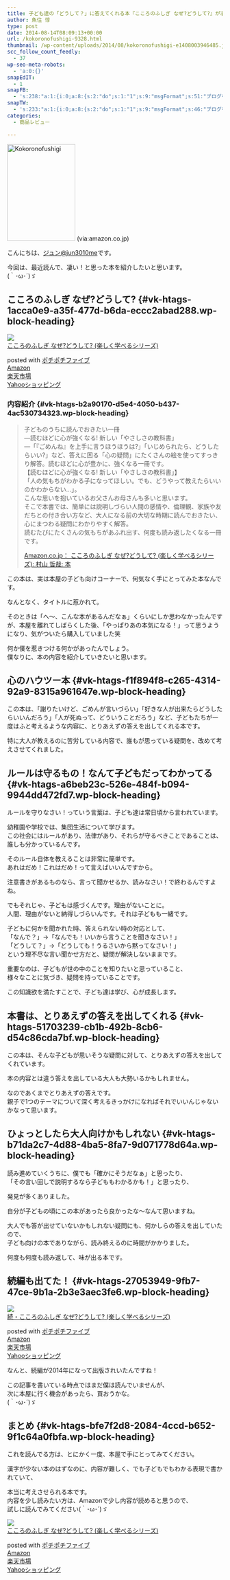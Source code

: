 ```yaml
---
title: 子ども達の「どうして？」に答えてくれる本『こころのふしぎ なぜ?どうして?』が凄い
author: 魚住 惇
type: post
date: 2014-08-14T08:09:13+00:00
url: /kokoronofushigi-9328.html
thumbnail: /wp-content/uploads/2014/08/kokoronofushigi-e1408003946485.jpg
scc_follow_count_feedly:
  - 37
wp-seo-meta-robots:
  - 'a:0:{}'
snapEdIT:
  - 1
snapFB:
  - 's:238:"a:1:{i:0;a:8:{s:2:"do";s:1:"1";s:9:"msgFormat";s:51:"ブログを更新しました！%TITLE% %SITENAME%";s:8:"postType";s:1:"A";s:9:"isAutoImg";s:1:"A";s:8:"imgToUse";s:0:"";s:9:"isAutoURL";s:1:"A";s:8:"urlToUse";s:0:"";s:4:"doFB";i:0;}}";'
snapTW:
  - 's:233:"a:1:{i:0;a:8:{s:2:"do";s:1:"1";s:9:"msgFormat";s:46:"ブログを更新しました: %TITLE%  %URL%";s:8:"attchImg";s:1:"1";s:9:"isAutoImg";s:1:"A";s:8:"imgToUse";s:0:"";s:9:"isAutoURL";s:1:"A";s:8:"urlToUse";s:0:"";s:4:"doTW";i:0;}}";'
categories:
  - 商品レビュー

---
```

<img decoding="async" loading="lazy" title="kokoronofushigi.jpg" src="/wp-content/uploads/2014/08/kokoronofushigi1.jpg" alt="Kokoronofushigi" width="159" height="225" border="0" />  
(via:amazon.co.jp)

<!--more-->

こんにちは、[ジュン@jun3010me][1]です。

今回は、最近読んで、凄い！と思った本を紹介したいと思います。  
(｀･ω･´)ゞ

## こころのふしぎ なぜ?どうして? {#vk-htags-1acca0e9-a35f-477d-b6da-eccc2abad288.wp-block-heading}

<div class="cstmreba">
  <div class="kaerebalink-box">
    <div class="kaerebalink-image">
      <a href="https://www.amazon.co.jp/dp/4471103334?tag=jun3010me-22&#038;linkCode=ogi&#038;th=1&#038;psc=1" target="_blank" rel="noopener noreferrer"><img decoding="async" src="https://m.media-amazon.com/images/I/51vAINVv5nL._SL160_.jpg" style="border: none;" /></a>
    </div>
    <div class="kaerebalink-info">
      <div class="kaerebalink-name">
        <a href="https://www.amazon.co.jp/dp/4471103334?tag=jun3010me-22&#038;linkCode=ogi&#038;th=1&#038;psc=1" target="_blank" rel="noopener noreferrer">こころのふしぎ なぜ?どうして? (楽しく学べるシリーズ)</a></p> 
        <div class="kaerebalink-powered-date">
          posted with <a href="http://192.168.11.200:8000/pochipochi5.php" rel="nofollow noopener noreferrer" target="_blank">ポチポチファイブ</a>
        </div>
      </div>
      <div class="kaerebalink-link1">
        <div class="shoplinkamazon">
          <a href="https://www.amazon.co.jp/gp/search?keywords=こころのふしぎ なぜ?どうして?&#038;tag=jun3010me-22" target="_blank" rel="noopener noreferrer">Amazon</a>
        </div>
        <div class="shoplinkrakuten">
          <a href="https://hb.afl.rakuten.co.jp/hgc/10ef1d94.c90f9829.10ef1d95.53606a39/?pc=https%3A%2F%2Fsearch.rakuten.co.jp%2Fsearch%2Fmall%2Fこころのふしぎ なぜ?どうして?%2F-%2Ff.1-p.1-s.1-sf.0-st.A-v.2%3Fx%3D0%26scid%3Daf_ich_link_urltxt%26m%3Dhttp%3A%2F%2Fm.rakuten.co.jp%2F" target="_blank" rel="noopener noreferrer">楽天市場</a>
        </div>
        <div class="shoplinkyahoo">
          <a href="https://ck.jp.ap.valuecommerce.com/servlet/referral?sid=3040825&pid=884909937&vc_url=http%3A%2F%2Fsearch.shopping.yahoo.co.jp%2Fsearch%3Fp%3Dこころのふしぎ なぜ?どうして? "vcptn=kaereba" target="_blank" >Yahooショッピング<img decoding="async" loading="lazy" src="//ad.jp.ap.valuecommerce.com/servlet/gifbanner?sid=3040825&#038;pid=884909937" height="1" width="1" border="0" /></a>
        </div>
      </div>
    </div>
    <div class="booklink-footer">
    </div>
  </div>
</div>

### 内容紹介 {#vk-htags-b2a90170-d5e4-4050-b437-4ac530734323.wp-block-heading}

<blockquote class="wp-block-quote">
  <p>
    子どものうちに読んでおきたい一冊<br />&#8212;読むほどに心が強くなる! 新しい「やさしさの教科書」<br />&#8212;「『ごめんね』を上手に言うほうほうは?」「いじめられたら、どうしたらいい?」など、答えに困る「心の疑問」にたくさんの絵を使ってすっきり解答。読むほどに心が豊かに、強くなる一冊です。<br />【読むほどに心が強くなる! 新しい「やさしさの教科書」】<br />「人の気もちがわかる子になってほしい。でも、どうやって教えたらいいのかわからない…」。<br />こんな思いを抱いているお父さんお母さんも多いと思います。<br />そこで本書では、簡単には説明しづらい人間の感情や、倫理観、家族や友だちとの付き合い方など、大人になる前の大切な時期に読んでおきたい、心にまつわる疑問にわかりやすく解答。<br />読むたびにたくさんの気もちがあふれ出す、何度も読み返したくなる一冊です。
  </p>
  <p>
    <a href="https://amzn.to/30UjnRJ">Amazon.co.jp： こころのふしぎ なぜ?どうして? (楽しく学べるシリーズ): 村山 哲哉: 本</a>
  </p>
</blockquote>

この本は、実は本屋の子ども向けコーナーで、何気なく手にとってみた本なんです。

なんとなく、タイトルに惹かれて。

そのときは「へ〜、こんな本があるんだなぁ」くらいにしか思わなかったんですが、本屋を離れてしばらくした後、「やっぱりあの本気になる！」って思うようになり、気がついたら購入していました笑

何か僕を惹きつける何かがあったんでしょう。  
僕なりに、本の内容を紹介していきたいと思います。

## 心のハウツー本 {#vk-htags-f1f894f8-c265-4314-92a9-8315a961647e.wp-block-heading}

この本は、「謝りたいけど、ごめんが言いづらい」「好きな人が出来たらどうしたらいいんだろう」「人が死ぬって、どういうことだろう」など、子どもたちが一度はふと考えるような内容に、とりあえずの答えを出してくれる本です。

特に大人が教えるのに苦労している内容で、誰もが思っている疑問を、改めて考えさせてくれました。

## ルールは守るもの！なんて子どもだってわかってる {#vk-htags-a6beb23c-526e-484f-b094-9944dd472fd7.wp-block-heading}

ルールを守りなさい！っていう言葉は、子ども達は常日頃から言われています。

幼稚園や学校では、集団生活について学びます。  
この社会にはルールがあり、法律があり、それらが守るべきことであることは、誰しも分かっているんです。

そのルール自体を教えることは非常に簡単です。  
あれはだめ！これはだめ！って言えばいいんですから。

注意書きがあるものなら、言って聞かせるか、読みなさい！で終わるんですよね。

でもそれじゃ、子どもは感づくんです。理由がないことに。  
人間、理由がないと納得しづらいんです。それは子どもも一緒です。

子どもに何かを聞かれた時、答えられない時の対応として、  
「なんで？」→「なんでも！いいから言うことを聞きなさい！」  
「どうして？」→「どうしても！うるさいから黙ってなさい！」  
という理不尽な言い聞かせ方だと、疑問が解決しないままです。

重要なのは、子どもが世の中のことを知りたいと思っていること、  
様々なことに気づき、疑問を持っていることです。

この知識欲を満たすことで、子ども達は学び、心が成長します。

## 本書は、とりあえずの答えを出してくれる {#vk-htags-51703239-cb1b-492b-8cb6-d54c86cda7bf.wp-block-heading}

この本は、そんな子どもが思いそうな疑問に対して、とりあえずの答えを出してくれています。

本の内容とは違う答えを出している大人も大勢いるかもしれません。

なのであくまでとりあえずの答えです。  
親子で1つのテーマについて深く考えるきっかけになればそれでいいんじゃないかなって思います。

## ひょっとしたら大人向けかもしれない {#vk-htags-b71da2c7-4d88-4ba5-8fa7-9d071778d64a.wp-block-heading}

読み進めていくうちに、僕でも「確かにそうだなぁ」と思ったり、  
「その言い回しで説明するなら子どももわかるかも！」と思ったり、

発見が多くありました。

自分が子どもの頃にこの本があったら良かったな〜なんて思いますね。

大人でも答が出せていないかもしれない疑問にも、何かしらの答えを出していたので、  
子ども向けの本でありながら、読み終えるのに時間がかかりました。

何度も何度も読み返して、味が出る本です。

## 続編も出てた！ {#vk-htags-27053949-9fb7-47ce-9b1a-2b3e3aec3fe6.wp-block-heading}

<div class="cstmreba">
  <div class="kaerebalink-box">
    <div class="kaerebalink-image">
      <a href="https://www.amazon.co.jp/dp/4471103369?tag=jun3010me-22&#038;linkCode=ogi&#038;th=1&#038;psc=1" target="_blank" rel="noopener noreferrer"><img decoding="async" src="https://m.media-amazon.com/images/I/51EO-AimulL._SL160_.jpg" style="border: none;" /></a>
    </div>
    <div class="kaerebalink-info">
      <div class="kaerebalink-name">
        <a href="https://www.amazon.co.jp/dp/4471103369?tag=jun3010me-22&#038;linkCode=ogi&#038;th=1&#038;psc=1" target="_blank" rel="noopener noreferrer">続・こころのふしぎ なぜ?どうして? (楽しく学べるシリーズ)</a></p> 
        <div class="kaerebalink-powered-date">
          posted with <a href="http://192.168.11.200:8000/pochipochi5.php" rel="nofollow noopener noreferrer" target="_blank">ポチポチファイブ</a>
        </div>
      </div>
      <div class="kaerebalink-link1">
        <div class="shoplinkamazon">
          <a href="https://www.amazon.co.jp/gp/search?keywords=続・こころのふしぎ なぜ?どうして?&#038;tag=jun3010me-22" target="_blank" rel="noopener noreferrer">Amazon</a>
        </div>
        <div class="shoplinkrakuten">
          <a href="https://hb.afl.rakuten.co.jp/hgc/10ef1d94.c90f9829.10ef1d95.53606a39/?pc=https%3A%2F%2Fsearch.rakuten.co.jp%2Fsearch%2Fmall%2F続・こころのふしぎ なぜ?どうして?%2F-%2Ff.1-p.1-s.1-sf.0-st.A-v.2%3Fx%3D0%26scid%3Daf_ich_link_urltxt%26m%3Dhttp%3A%2F%2Fm.rakuten.co.jp%2F" target="_blank" rel="noopener noreferrer">楽天市場</a>
        </div>
        <div class="shoplinkyahoo">
          <a href="https://ck.jp.ap.valuecommerce.com/servlet/referral?sid=3040825&pid=884909937&vc_url=http%3A%2F%2Fsearch.shopping.yahoo.co.jp%2Fsearch%3Fp%3D続・こころのふしぎ なぜ?どうして? "vcptn=kaereba" target="_blank" >Yahooショッピング<img decoding="async" loading="lazy" src="//ad.jp.ap.valuecommerce.com/servlet/gifbanner?sid=3040825&#038;pid=884909937" height="1" width="1" border="0" /></a>
        </div>
      </div>
    </div>
    <div class="booklink-footer">
    </div>
  </div>
</div>

なんと、続編が2014年になって出版されいたんですね！

この記事を書いている時点ではまだ僕は読んでいませんが、  
次に本屋に行く機会があったら、買おうかな。  
(｀･ω･´)ゞ

## まとめ {#vk-htags-bfe7f2d8-2084-4ccd-b652-9f1c64a0fbfa.wp-block-heading}

これを読んでる方は、とにかく一度、本屋で手にとってみてください。

漢字が少ない本のはずなのに、内容が難しく、でも子どもでもわかる表現で書かれていて、

本当に考えさせられる本です。  
内容を少し読みたい方は、Amazonで少し内容が読めると思うので、  
試しに読んでみてください(｀･ω･´)ゞ

<div class="cstmreba">
  <div class="kaerebalink-box">
    <div class="kaerebalink-image">
      <a href="https://www.amazon.co.jp/dp/4471103334?tag=jun3010me-22&#038;linkCode=ogi&#038;th=1&#038;psc=1" target="_blank" rel="noopener noreferrer"><img decoding="async" src="https://m.media-amazon.com/images/I/51vAINVv5nL._SL160_.jpg" style="border: none;" /></a>
    </div>
    <div class="kaerebalink-info">
      <div class="kaerebalink-name">
        <a href="https://www.amazon.co.jp/dp/4471103334?tag=jun3010me-22&#038;linkCode=ogi&#038;th=1&#038;psc=1" target="_blank" rel="noopener noreferrer">こころのふしぎ なぜ?どうして? (楽しく学べるシリーズ)</a></p> 
        <div class="kaerebalink-powered-date">
          posted with <a href="http://192.168.11.200:8000/pochipochi5.php" rel="nofollow noopener noreferrer" target="_blank">ポチポチファイブ</a>
        </div>
      </div>
      <div class="kaerebalink-link1">
        <div class="shoplinkamazon">
          <a href="https://www.amazon.co.jp/gp/search?keywords=こころのふしぎ なぜ?どうして?&#038;tag=jun3010me-22" target="_blank" rel="noopener noreferrer">Amazon</a>
        </div>
        <div class="shoplinkrakuten">
          <a href="https://hb.afl.rakuten.co.jp/hgc/10ef1d94.c90f9829.10ef1d95.53606a39/?pc=https%3A%2F%2Fsearch.rakuten.co.jp%2Fsearch%2Fmall%2Fこころのふしぎ なぜ?どうして?%2F-%2Ff.1-p.1-s.1-sf.0-st.A-v.2%3Fx%3D0%26scid%3Daf_ich_link_urltxt%26m%3Dhttp%3A%2F%2Fm.rakuten.co.jp%2F" target="_blank" rel="noopener noreferrer">楽天市場</a>
        </div>
        <div class="shoplinkyahoo">
          <a href="https://ck.jp.ap.valuecommerce.com/servlet/referral?sid=3040825&pid=884909937&vc_url=http%3A%2F%2Fsearch.shopping.yahoo.co.jp%2Fsearch%3Fp%3Dこころのふしぎ なぜ?どうして? "vcptn=kaereba" target="_blank" >Yahooショッピング<img decoding="async" loading="lazy" src="//ad.jp.ap.valuecommerce.com/servlet/gifbanner?sid=3040825&#038;pid=884909937" height="1" width="1" border="0" /></a>
        </div>
      </div>
    </div>
    <div class="booklink-footer">
    </div>
  </div>
</div>

 [1]: https://twitter.com/jun3010me